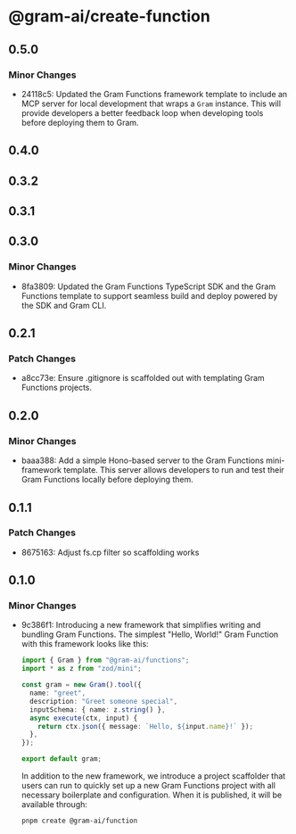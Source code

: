 # @gram-ai/create-function

## 0.5.0

### Minor Changes

- 24118c5: Updated the Gram Functions framework template to include an MCP server for local
  development that wraps a `Gram` instance. This will provide developers a better
  feedback loop when developing tools before deploying them to Gram.

## 0.4.0

## 0.3.2

## 0.3.1

## 0.3.0

### Minor Changes

- 8fa3809: Updated the Gram Functions TypeScript SDK and the Gram Functions template to
  support seamless build and deploy powered by the SDK and Gram CLI.

## 0.2.1

### Patch Changes

- a8cc73e: Ensure .gitignore is scaffolded out with templating Gram Functions projects.

## 0.2.0

### Minor Changes

- baaa388: Add a simple Hono-based server to the Gram Functions mini-framework template.
  This server allows developers to run and test their Gram Functions locally
  before deploying them.

## 0.1.1

### Patch Changes

- 8675163: Adjust fs.cp filter so scaffolding works

## 0.1.0

### Minor Changes

- 9c386f1: Introducing a new framework that simplifies writing and bundling Gram Functions.
  The simplest "Hello, World!" Gram Function with this framework looks like this:

  ```typescript
  import { Gram } from "@gram-ai/functions";
  import * as z from "zod/mini";

  const gram = new Gram().tool({
    name: "greet",
    description: "Greet someone special",
    inputSchema: { name: z.string() },
    async execute(ctx, input) {
      return ctx.json({ message: `Hello, ${input.name}!` });
    },
  });

  export default gram;
  ```

  In addition to the new framework, we introduce a project scaffolder that users
  can run to quickly set up a new Gram Functions project with all necessary
  boilerplate and configuration. When it is published, it will be available
  through:

  ```
  pnpm create @gram-ai/function
  ```
